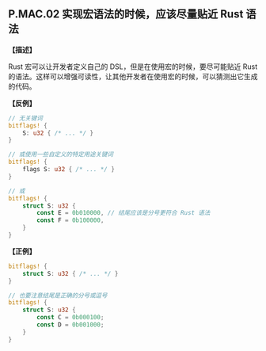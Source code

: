 ## P.MAC.02 实现宏语法的时候，应该尽量贴近 Rust 语法   

**【描述】**

Rust 宏可以让开发者定义自己的 DSL，但是在使用宏的时候，要尽可能贴近 Rust 的语法。这样可以增强可读性，让其他开发者在使用宏的时候，可以猜测出它生成的代码。

**【反例】**

```rust
// 无关键词
bitflags! {
    S: u32 { /* ... */ }
}

// 或使用一些自定义的特定用途关键词
bitflags! {
    flags S: u32 { /* ... */ }
}

// 或
bitflags! {
    struct S: u32 {
        const E = 0b010000, // 结尾应该是分号更符合 Rust 语法
        const F = 0b100000,
    }
}
```

**【正例】**

```rust
bitflags! {
    struct S: u32 { /* ... */ }
}

// 也要注意结尾是正确的分号或逗号
bitflags! {
    struct S: u32 {
        const C = 0b000100;
        const D = 0b001000;
    }
}
```
